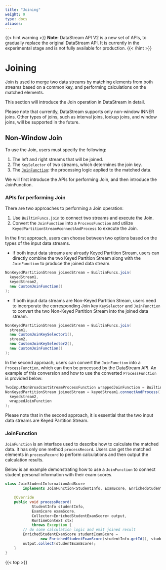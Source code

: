 ```yaml
---
title: "Joining"
weight: 9 
type: docs
aliases:
---
```

<!--
Licensed to the Apache Software Foundation (ASF) under one
or more contributor license agreements.  See the NOTICE file
distributed with this work for additional information
regarding copyright ownership.  The ASF licenses this file
to you under the Apache License, Version 2.0 (the
"License"); you may not use this file except in compliance
with the License.  You may obtain a copy of the License at

  http://www.apache.org/licenses/LICENSE-2.0

Unless required by applicable law or agreed to in writing,
software distributed under the License is distributed on an
"AS IS" BASIS, WITHOUT WARRANTIES OR CONDITIONS OF ANY
KIND, either express or implied.  See the License for the
specific language governing permissions and limitations
under the License.
-->

{{< hint warning >}}
**Note:** DataStream API V2 is a new set of APIs, to gradually replace the original DataStream API. It is currently in the experimental stage and is not fully available for production.
{{< /hint >}}

# Joining

Join is used to merge two data streams by matching elements from both streams based on a common key, 
and performing calculations on the matched elements. 

This section will introduce the Join operation in DataStream in detail.

Please note that currently, DataStream supports only non-window INNER joins. 
Other types of joins, such as interval joins, lookup joins, and window joins, will be supported in the future.

## Non-Window Join

To use the Join, users must specify the following:

1. The left and right streams that will be joined.
2. The `KeySelector` of two streams, which determines the join key.
3. The [`JoinFunction`](#joinfunction): the processing logic applied to the matched data.

We will first introduce the APIs for performing Join, and then introduce the JoinFunction.

### APIs for performing Join

There are two approaches to performing a Join operation:

1. Use `BuiltinFuncs.join` to connect two streams and execute the Join.
2. Convert the `JoinFunction` into a `ProcessFunction` and utilize `KeyedPartitionStream#connectAndProcess` to execute the Join.

In the first approach, users can choose between two options based on the types of the input data streams.

- If both input data streams are already Keyed Partition Stream, users can directly combine the two Keyed Partition 
Stream along with the `JoinFunction` to produce the joined data stream.

```java
NonKeyedPartitionStream joinedStream = BuiltinFuncs.join(
  keyedStream1,
  keyedStream2,
  new CustomJoinFunction()
);
```

- If both input data streams are Non-Keyed Partition Stream, users need to incorporate the corresponding 
Join key `KeySelector` and `JoinFunction` to convert the two Non-Keyed Partition Stream into the joined data stream.

```java
NonKeyedPartitionStream joinedStream = BuiltinFuncs.join(
  stream1,
  new CustomJoinKeySelector1(),
  stream2,
  new CustomJoinKeySelector2(),
  new CustomJoinFunction()
);
```

In the second approach, users can convert the `JoinFunction` into a `ProcessFunction`, which can then be processed by 
the DataStream API. An example of this conversion and how to use the converted `ProcessFunction` is provided below:

```java
TwoInputNonBroadcastStreamProcessFunction wrappedJoinFunction = BuiltinFuncs.join(new CustomJoinFunction());
NonKeyedPartitionStream joinedStream = keyedStream1.connectAndProcess(
  keyedstream2,
  wrappedJoinFunction
);
```

Please note that in the second approach, it is essential that the two input data streams are Keyed Partition Stream.


### JoinFunction

`JoinFunction` is an interface used to describe how to calculate the matched data. 
It has only one method `processRecord`. Users can get the matched elements in `processRecord` 
to perform calculations and then output the calculation results.

Below is an example demonstrating how to use a `JoinFunction` to connect student personal 
information with their exam scores.

```java
class JoinStudentInformationAndScore
        implements JoinFunction<StudentInfo, ExamScore, EnrichedStudentExamScore> {

    @Override
    public void processRecord(
            StudentInfo studentInfo,
            ExamScore examScore,
            Collector<EnrichedStudentExamScore> output,
            RuntimeContext ctx)
            throws Exception {
        // do some calculation logic and emit joined result
        EnrichedStudentExamScore studentExamScore = 
                new EnrichedStudentExamScore(studentInfo.getId(), studentInfo.getName(), examScore.getScore());
        output.collect(studentExamScore);
    }
}
```


{{< top >}}
